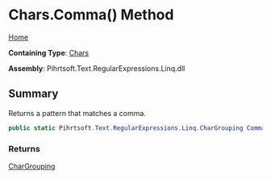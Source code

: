 # Chars\.Comma\(\) Method

[Home](../../../../../../README.md)

**Containing Type**: [Chars](../README.md)

**Assembly**: Pihrtsoft\.Text\.RegularExpressions\.Linq\.dll

## Summary

Returns a pattern that matches a comma\.

```csharp
public static Pihrtsoft.Text.RegularExpressions.Linq.CharGrouping Comma()
```

### Returns

[CharGrouping](../../CharGrouping/README.md)

